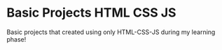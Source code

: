 # Basic Projects HTML CSS JS
 Basic projects that created using only HTML-CSS-JS during my learning phase!
